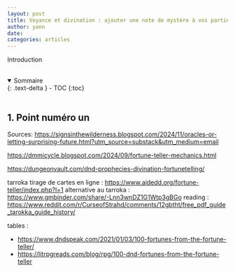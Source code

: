 ```yaml
---
layout: post
title: Voyance et divination : ajouter une note de mystère à vos parties
author: yann
date: 
categories: articles
---
```


Introduction

<br />

<details open markdown="block">
  <summary>
    Sommaire
  </summary>
  {: .text-delta }
- TOC
{:toc}
</details>

<br />

## 1. Point numéro un



Sources:
https://signsinthewilderness.blogspot.com/2024/11/oracles-or-letting-surprising-future.html?utm_source=substack&utm_medium=email

https://dmmicycle.blogspot.com/2024/09/fortune-teller-mechanics.html

https://dungeonvault.com/dnd-prophecies-divination-fortunetelling/

tarroka
tirage de cartes en ligne : https://www.aidedd.org/fortune-teller/index.php?l=1
alternative au tarroka :  https://www.gmbinder.com/share/-Lnn3wnDZ1G1Wtp3gBGo
reading : https://www.reddit.com/r/CurseofStrahd/comments/12gbtht/free_pdf_guide_tarokka_guide_history/




tables : 
 - https://www.dndspeak.com/2021/01/03/100-fortunes-from-the-fortune-teller/
 - https://litrpgreads.com/blog/rpg/100-dnd-fortunes-from-the-fortune-teller
